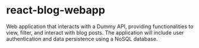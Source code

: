 # react-blog-webapp
Web application that interacts with a Dummy API, providing functionalities to view, filter, and interact with blog posts. The application will include user authentication and data persistence using a NoSQL database.
